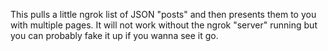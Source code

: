 This pulls a little ngrok list of JSON "posts" and then presents them to you with multiple pages. It will not work without the ngrok "server" running but you can probably fake it up if you wanna see it go.


